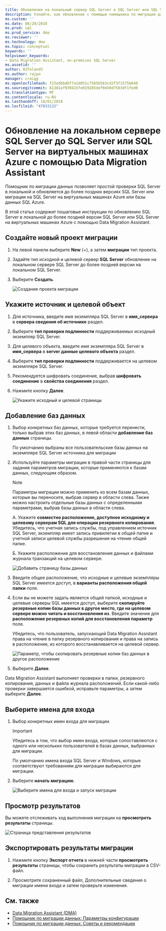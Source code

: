 ```yaml
---
title: Обновления на локальный сервер SQL Server в SQL Server или SQL Server на виртуальных машинах Azure с помощью Data Migration Assistant | Документация Майкрософт
description: Узнайте, как обновление с помощью помощника по миграции данных на локальном сервере SQL Server до более поздней версии SQL Server или SQL Server на виртуальных машинах Azure
ms.custom: ''
ms.date: 08/29/2018
ms.prod: sql
ms.prod_service: dma
ms.reviewer: ''
ms.technology: dma
ms.topic: conceptual
keywords: ''
helpviewer_keywords:
- Data Migration Assistant, on-premises SQL Server
ms.assetid: ''
author: HJToland3
ms.author: rajpo
manager: craigg
ms.openlocfilehash: f23edbbd6f7a1d051c7585b563cd2f3f1575b640
ms.sourcegitcommit: 61381ef939415fe019285def9450d7583df1fed0
ms.translationtype: MT
ms.contentlocale: ru-RU
ms.lasthandoff: 10/01/2018
ms.locfileid: "47833132"
---
```

# <a name="upgrade-on-premises-sql-server-to-sql-server-or-sql-server-on-azure-vms-using-the-data-migration-assistant"></a>Обновление на локальном сервере SQL Server до SQL Server или SQL Server на виртуальных машинах Azure с помощью Data Migration Assistant

Помощник по миграции данных позволяет простой проверки SQL Server в локальной и обновляется до более поздних версиях SQL Server или миграции на SQL Server на виртуальных машинах Azure или базы данных SQL Azure.

В этой статье содержит пошаговые инструкции по обновлению SQL Server в локальной до более поздней версии SQL Server или SQL Server на виртуальных машинах Azure с помощью Data Migration Assistant.   

## <a name="create-a-new-migration-project"></a>Создайте новый проект миграции

1. На левой панели выберите **New** (+), а затем **миграции** тип проекта.

2. Задайте тип исходной и целевой сервер **SQL Server** обновление на локальном сервере SQL Server до более поздней версии на локальном SQL Server.

3. Выберите **Создать**.

   ![Создание проекта миграции](../dma/media/NewCreate.png)

## <a name="specify-the-source-and-target"></a>Укажите источник и целевой объект

1. Для источника, введите имя экземпляра SQL Server в **имя_сервера** в **сервера сведения об источнике** раздел. 

2. Выберите **тип проверки подлинности** поддерживаемых исходный экземпляр SQL Server.

3. Для целевого объекта, введите имя экземпляра SQL Server в **имя_сервера** в **server данные целевого объекта** раздел. 

4. Выберите **тип проверки подлинности** поддерживается на целевом экземпляре SQL Server.

5. Рекомендуется шифровать соединение, выбрав **шифровать соединение** в **свойства соединения** раздел.

6. Нажмите кнопку **Далее**.

   ![Укажите исходный и целевой страницы](../dma/media/SourceTarget.png)

## <a name="add-databases"></a>Добавление баз данных

1. Выбор конкретных баз данных, которые требуется перенести, только выбрав этих баз данных, в левой области **добавление баз данных** страницы.

   По умолчанию выбраны все пользовательские базы данных на экземпляре SQL Server источника для миграции

2. Используйте параметры миграции в правой части страницы для задания параметров миграции, которые применяются к базам данных, следующим образом.

   > [!NOTE]
   > Параметры миграции можно применить ко всем базам данных, которые вы переносите, выбрав сервер в области слева. Также можно настроить отдельные базы данных с определенными параметрами, выбрав базы данных в области слева.

    A. Укажите **совместно расположение, доступное исходному и целевому серверам SQL для операции резервного копирования**. Убедитесь, что учетная запись службы, под управлением источник SQL Server, экземпляр имеет запись привилегии в общей папке и учетной записи целевой службы разрешения на чтение общей папке.

    Б. Укажите расположение для восстановления данных и файлами журнала транзакций на целевом сервере.

    ![Добавить страницу базы данных](../dma/media/AddDatabases.png)

3. Введите общее расположение, что исходные и целевые экземпляры SQL Server имеется доступ, в **варианты расположения общей папки** поле.

4. Если вы не можете задать является общей папкой, исходные и целевые серверы SQL имеется доступ, выберите **скопируйте резервные копии базы данных в другое место, где на целевом сервере можно читать и восстановления из**. Введите значение для **расположение резервных копий для восстановления параметр** поле. 

   Убедитесь, что пользователь, запускающий Data Migration Assistant права на чтение в папку резервного копирования и права на запись в расположение, из которого восстанавливается на целевой сервер.

   ![Параметр, чтобы скопировать резервные копии баз данных в другое расположение](../dma/media/CopyDatabaseDifferentLocation.png)

5. Выберите **Далее**.

Data Migration Assistant выполняет проверки в папки, резервного копирования, данных и файла журнала расположений. Если какой-либо проверки завершается ошибкой, исправьте параметры, а затем выберите **Далее**.

## <a name="select-logins"></a>Выберите имена для входа

1. Выбор конкретных имен входа для миграции.

   > [!IMPORTANT]
   > Убедитесь в том, что выбор имен входа, которые сопоставляются с одного или нескольких пользователей в базах данных, выбранных для миграции.   

   По умолчанию имена входа SQL Server и Windows, которые соответствуют требованиям для миграции выбираются для миграции.

2. Выберите **начать миграцию**.

   ![Выберите имена для входа и запуск миграции](../dma/media/SelectLogins.png)

## <a name="view-results"></a>Просмотр результатов

Вы можете отслеживать ход выполнения миграции на **просмотреть результаты** страницы.

![Страница представления результатов](../dma/media/ViewResults.png)

## <a name="export-migration-results"></a>Экспортировать результаты миграции

1. Нажмите кнопку **Экспорт отчета** в нижней части **просмотреть результаты** страницы, чтобы сохранить результаты миграции в CSV-файл.

2. Просмотрите сохраненный файл, Дополнительные сведения о миграции имени входа и затем проверьте изменения.

## <a name="see-also"></a>См. также

- [Data Migration Assistant (DMA)](../dma/dma-overview.md)
- [Помощник по миграции данных: Параметры конфигурации](../dma/dma-configurationsettings.md)
- [Помощник по миграции данных: Советы и рекомендации](../dma/dma-bestpractices.md)
